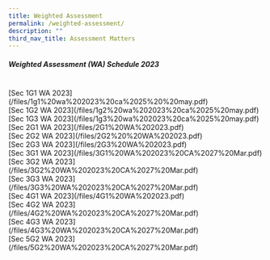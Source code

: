 ```yaml
---
title: Weighted Assessment
permalink: /weighted-assessment/
description: ""
third_nav_title: Assessment Matters
---
```

##### Weighted Assessment (WA) Schedule 2023

<br>
[Sec 1G1 WA 2023](/files/1g1%20wa%202023%20ca%2025%20%20may.pdf)
<br>
[Sec 1G2 WA 2023](/files/1g2%20wa%202023%20ca%2025%20may.pdf)
<br>
[Sec 1G3 WA 2023](/files/1g3%20wa%202023%20ca%2025%20may.pdf)
<br>
[Sec 2G1 WA 2023](/files/2G1%20WA%202023.pdf)
<br>
[Sec 2G2 WA 2023](/files/2G2%20%20WA%202023.pdf)
<br>
[Sec 2G3 WA 2023](/files/2G3%20WA%202023.pdf)
<br>
[Sec 3G1 WA 2023](/files/3G1%20WA%202023%20CA%2027%20Mar.pdf)
<br>
[Sec 3G2 WA 2023](/files/3G2%20WA%202023%20CA%2027%20Mar.pdf)
<br>
[Sec 3G3 WA 2023](/files/3G3%20WA%202023%20CA%2027%20Mar.pdf)
<br>
[Sec 4G1 WA 2023](/files/4G1%20WA%202023.pdf)
<br>
[Sec 4G2 WA 2023](/files/4G2%20WA%202023%20CA%2027%20Mar.pdf)
<br>
[Sec 4G3 WA 2023](/files/4G3%20WA%202023%20CA%2027%20Mar.pdf)
<br>
[Sec 5G2 WA 2023](/files/5G2%20WA%202023%20CA%2027%20Mar.pdf)
<br>